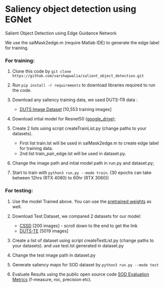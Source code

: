# Saliency object detection using EGNet

Salient Object Detection using Edge Guidance Network

We use the salMask2edge.m (require Matlab IDE) to generate the edge label for training.

### For training:

1.  Clone this code by  `git clone https://github.com/varshapwalia/salient_object_detection.git`

2. Run `pip install -r requirements` to download libraries required to run the code.
    
3.  Download any saliency training data, we used DUTS-TR data :
	- [DUTS Image Dataset](http://saliencydetection.net/duts/) [10,553 training images]
    
4.  Download intial model for Resnet50 ([google_drive](https://drive.google.com/file/d/1Mkad1N7OtzeUb81sKRXga1bHPyhUrAw4/view?usp=drive_link));

5. Create 2 lists using script createTrainList.py (change paths to your datasets). 

	- First list train.lst will be used in salMask2edge.m to create edge label for training data.
	- 2nd list train_pair_edge.lst will be used in dataset.py.
    
6.  Change the image path and intial model path in run.py and dataset.py;
    
7.  Start to train with  `python3 run.py --mode train`.  (30 epochs can take between 12hrs (RTX 4080) to 60hr (RTX 3060))
    

### For testing:

1.  Use the model Trained above. You can use the [pretrained weights](https://drive.google.com/file/d/1A9vQ5otAaZOJmyrksgKYXAISacCgDtrY/view?usp=drive_link) as well.

2. Download Test Dataset, we compared 2 datasets for our model:

	-   [CSSD](http://www.cse.cuhk.edu.hk/leojia/projects/hsaliency/dataset.html) [200 images] - scroll down to the end to get the link
	-   [DUTS-TE](http://saliencydetection.net/duts/]) [5019 images]
    
3.  Create a list of dataset using script createTestList.py (change paths to your datasets). and use test.lst generated in dataset.py

4. Change the test image path in dataset.py
    
5.  Generate saliency maps for SOD dataset by  `python3 run.py --mode test`
    
6.  Evaluate Results using the public open source code [SOD Evaluation Metrics](https://github.com/zyjwuyan/SOD_Evaluation_Metrics/tree/main) (f-measure, roc, precision etc).